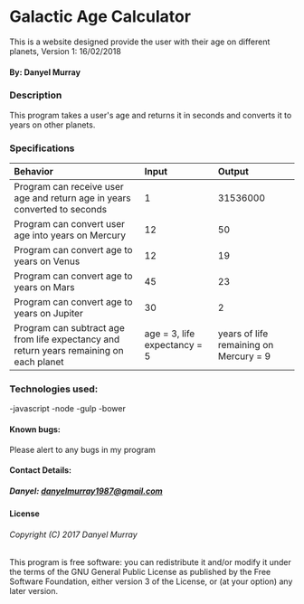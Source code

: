# Galactic Age Calculator
This is a website designed provide the user with their age on different planets, Version 1: 16/02/2018
#### By: Danyel Murray
### Description
This program takes a user's age and returns it in seconds and converts it to years on other planets.

### Specifications
| Behavior | Input | Output |
|:----------------- |:----------------- |:----------------- |
|Program can receive user age and return age in years converted to seconds | 1 | 31536000
|Program can convert user age into years on Mercury | 12 | 50
|Program can convert age to years on Venus | 12 | 19
|Program can convert age to years on Mars | 45 | 23
|Program can convert age to years on Jupiter | 30 | 2
|Program can subtract age from life expectancy and return years remaining on each planet | age = 3, life expectancy = 5 | years of life remaining on Mercury = 9


### Technologies used:
-javascript
-node
-gulp
-bower

#### Known bugs:
Please alert to any bugs in my program

#### Contact Details:
##### Danyel: danyelmurray1987@gmail.com

#### License
###### Copyright (C) 2017 Danyel Murray

This program is free software: you can redistribute it and/or modify it under the terms of the GNU General Public License as published by the Free Software Foundation, either version 3 of the License, or (at your option) any later version.
